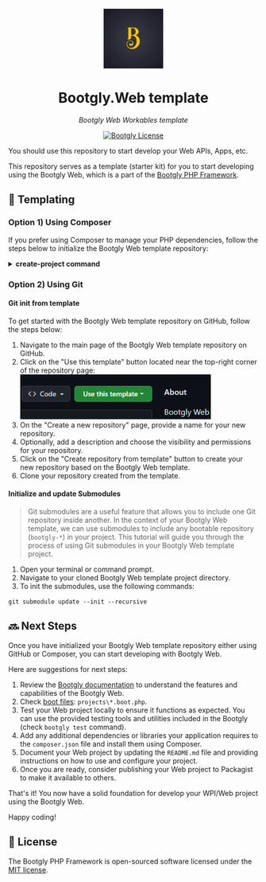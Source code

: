 <p align="center">
  <img src="https://github.com/bootgly/.github/raw/main/favicon-temp1-128.png" alt="bootgly-logo" width="120px" height="120px"/>
</p>
<h1 align="center">Bootgly.Web template</h1>
<p align="center">
  <i>Bootgly Web Workables template</i>
</p>
<p align="center">
  <a href="https://packagist.org/packages/bootgly/bootgly">
    <img alt="Bootgly License" src="https://img.shields.io/github/license/bootgly/bootgly"/>
  </a>
</p>

You should use this repository to start develop your Web APIs, Apps, etc.

This repository serves as a template (starter kit) for you to start developing using the Bootgly Web, which is a part of the [Bootgly PHP Framework][BOOTGLY_PHP_FRAMEWORK].

## 🧩 Templating

### Option 1) Using Composer

If you prefer using Composer to manage your PHP dependencies, follow the steps below to initialize the Bootgly Web template repository:

<details>
  <summary><b>create-project command</b></summary>

  To create a new project using the Bootgly Web template and Composer's create-project command, follow these steps:

  1. Open your terminal or command prompt.
  2. Run the following command to create a new project based on the Bootgly Web template:

  ```
  composer create-project bootgly/bootgly.web bootgly.web
  ```

  Replace `bootgly.web` with the desired name of your project directory.

  **Composer will download the Bootgly Web template and its dependencies, and create the project structure for you.**
</details>

<!--
#### Option 2 - package init

1. Open your terminal or command prompt.
2. Create a new directory for your project and navigate to it:

```
mkdir my-bootgly-web-app
cd my-bootgly-web-app
```

3. Initialize a new Composer project within your directory:

```
composer init
```

4. When prompted, provide the necessary information for your project such as package name, description, author, etc.
5. After completing the initialization, open the composer.json file in a text editor.
6. Under the require section, add the following line to include the Bootgly Web template as a dependency:

```json
"require": {
   "bootgly/bootgly.web": "1.0.0"
}
```

7. Save the changes to the composer.json file.
8. Run the following command to install the Bootgly Web template and its dependencies:

```
composer install
```
-->

### Option 2) Using Git

#### Git init from template

To get started with the Bootgly Web template repository on GitHub, follow the steps below:

1. Navigate to the main page of the Bootgly Web template repository on GitHub.
2. Click on the "Use this template" button located near the top-right corner of the repository page:
![Click on the "Use this template"](https://github.com/bootgly/.github/raw/main/screenshots/bootgly-php-framework/Bootgly.Web-template.png)
3. On the "Create a new repository" page, provide a name for your new repository.
4. Optionally, add a description and choose the visibility and permissions for your repository.
5. Click on the "Create repository from template" button to create your new repository based on the Bootgly Web template.
6. Clone your repository created from the template.

#### Initialize and update Submodules

> Git submodules are a useful feature that allows you to include one Git repository inside another. In the context of your Bootgly Web template, we can use submodules to include any bootable repository (`bootgly-*`) in your project. This tutorial will guide you through the process of using Git submodules in your Bootgly Web template project.

1. Open your terminal or command prompt.
2. Navigate to your cloned Bootgly Web template project directory.
3. To init the submodules, use the following commands:

```
git submodule update --init --recursive
```

## 🔜 Next Steps

Once you have initialized your Bootgly Web template repository either using GitHub or Composer, you can start developing with Bootgly Web.

Here are suggestions for next steps:

1. Review the [Bootgly documentation][BOOTGLY_DOCS] to understand the features and capabilities of the Bootgly Web.
2. Check [boot files][BOOTGLY_DOCS_BOOTSTRAP]: `projects\*.boot.php`.
3. Test your Web project locally to ensure it functions as expected. You can use the provided testing tools and utilities included in the Bootgly (check `bootgly test` command).
4. Add any additional dependencies or libraries your application requires to the `composer.json` file and install them using Composer.
5. Document your Web project by updating the `README.md` file and providing instructions on how to use and configure your project.
6. Once you are ready, consider publishing your Web project to Packagist to make it available to others. 

That's it! You now have a solid foundation for develop your WPI/Web project using the Bootgly Web.

Happy coding!

## 📃 License

The Bootgly PHP Framework is open-sourced software licensed under the [MIT license][MIT_LICENSE].


<!-- Links -->
[BOOTGLY_DOCS]: https://docs.bootgly.com
[BOOTGLY_DOCS_BOOTSTRAP]: https://docs.bootgly.com/manual/Bootgly/concepts/bootstrap-files/overview

[BOOTGLY_PHP_FRAMEWORK]: https://github.com/bootgly/bootgly

[MIT_LICENSE]: https://opensource.org/licenses/MIT

